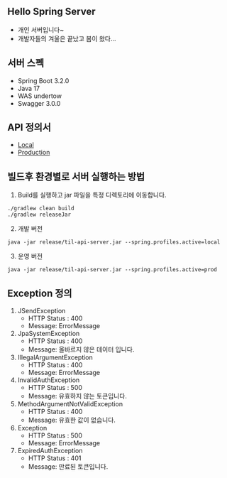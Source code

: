 ## Hello Spring Server
- 개인 서버입니다~
- 개발자들의 겨울은 끝났고 봄이 왔다...

## 서버 스펙
- Spring Boot 3.2.0
- Java 17
- WAS undertow
- Swagger 3.0.0

## API 정의서
- [Local](http://localhost:10004/swagger-ui/index.html)
- [Production](https://til.qtzz.synology.me/swagger-ui/index.html)

## 빌드후 환경별로 서버 실행하는 방법
1. Build를 실행하고 jar 파일을 특정 디렉토리에 이동합니다.
```shell
./gradlew clean build
./gradlew releaseJar
```
2. 개발 버전
```shell
java -jar release/til-api-server.jar --spring.profiles.active=local
```
3. 운영 버전
```shell
java -jar release/til-api-server.jar --spring.profiles.active=prod
```

## Exception 정의
1. JSendException
   - HTTP Status : 400
   - Message: ErrorMessage
2. JpaSystemException
   - HTTP Status : 400
   - Message: 올바르지 않은 데이터 입니다.
3. IllegalArgumentException
   - HTTP Status : 400
   - Message: ErrorMessage
4. InvalidAuthException
   - HTTP Status : 500
   - Message: 유효하지 않는 토큰입니다.
5. MethodArgumentNotValidException
   - HTTP Status : 400
   - Message: 유효한 값이 없습니다.
6. Exception
   - HTTP Status : 500
   - Message: ErrorMessage
7. ExpiredAuthException
   - HTTP Status : 401
   - Message: 만료된 토큰입니다.
